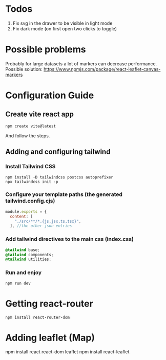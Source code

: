 # Todos
1) Fix svg in the drawer to be visible in light mode
2) Fix dark mode (on first open two clicks to toggle)

# Possible problems
Probably for large datasets a lot of markers can decrease performance. Possible solution: https://www.npmjs.com/package/react-leaflet-canvas-markers

# Configuration Guide

## Create vite react app
```shell
npm create vite@latest
```
And follow the steps.
## Adding and configuring tailwind
### Install Tailwind CSS
```
npm install -D tailwindcss postcss autoprefixer
npx tailwindcss init -p
```
### Configure your template paths (the generated tailwind.config.cjs)
```js
module.exports = {
  content: [
    "./src/**/*.{js,jsx,ts,tsx}",
  ], //the other json entries
```
### Add tailwind directives to the main css (index.css)
```css
@tailwind base;
@tailwind components;
@tailwind utilities;
```
### Run and enjoy
```
npm run dev
```

# Getting react-router
```
npm install react-router-dom
```

# Adding leaflet (Map)
npm install react react-dom leaflet
npm install react-leaflet
